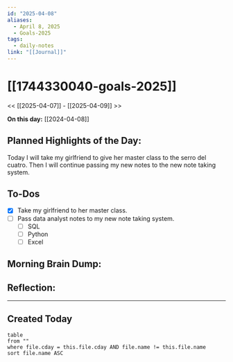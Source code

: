 ```yaml
---
id: "2025-04-08"
aliases:
  - April 8, 2025
  - Goals-2025
tags:
  - daily-notes
link: "[[Journal]]"
---
```

# [[1744330040-goals-2025]]

<< [[2025-04-07]] - [[2025-04-09]] >>

**On this day:** [[2024-04-08]]

## Planned Highlights of the Day:
Today I will take my girlfriend to give her master class to the serro del cuatro. Then I will continue passing my new notes to the new note taking system.

## To-Dos
- [x] Take my girlfriend to her master class.
- [ ] Pass data analyst notes to my new note taking system.
  - [ ] SQL
  - [ ] Python
  - [ ] Excel

## Morning Brain Dump:

## Reflection:

---

## Created Today
```dataview
table
from ""
where file.cday = this.file.cday AND file.name != this.file.name
sort file.name ASC
```

